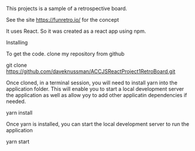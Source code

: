 

This projects is a sample of a retrospective board.

See the site https://funretro.io/ for the concept

It uses React. So it was created as a react app using npm.

Installing

To get the code. clone my repository from github

git clone https://github.com/daveknussman/ACCJSReactProject1RetroBoard.git

Once cloned, in a terminal session, you will need to install yarn into the application folder. This will enable you to start a local development server the application as well as allow yoy to add other applicatin dependencies if needed.

yarn install

Once yarn is installed, you can start the local development server to run the application

yarn start
